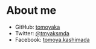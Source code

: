 # About me

- GitHub: [tomoyaka](https://github.com/tomoyaka)
- Twitter: [@tmyaksmda](https://twitter.com/tmyaksmda)
- Facebook: [tomoya.kashimada](https://www.facebook.com/tomoya.kashimada)
